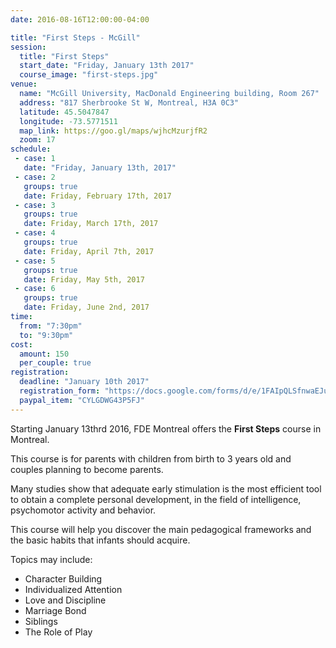 ```yaml
---
date: 2016-08-16T12:00:00-04:00

title: "First Steps - McGill"
session:
  title: "First Steps"
  start_date: "Friday, January 13th 2017"
  course_image: "first-steps.jpg"
venue:
  name: "McGill University, MacDonald Engineering building, Room 267"
  address: "817	Sherbrooke St W, Montreal, H3A 0C3"
  latitude: 45.5047847
  longitude: -73.5771511
  map_link: https://goo.gl/maps/wjhcMzurjfR2
  zoom: 17
schedule:
 - case: 1
   date: "Friday, January 13th, 2017"
 - case: 2
   groups: true
   date: Friday, February 17th, 2017
 - case: 3
   groups: true
   date: Friday, March 17th, 2017
 - case: 4
   groups: true
   date: Friday, April 7th, 2017
 - case: 5
   groups: true
   date: Friday, May 5th, 2017
 - case: 6
   groups: true
   date: Friday, June 2nd, 2017
time:
  from: "7:30pm"
  to: "9:30pm"
cost:
  amount: 150
  per_couple: true
registration:
  deadline: "January 10th 2017"
  registration_form: "https://docs.google.com/forms/d/e/1FAIpQLSfnwaEJuYes8yiOHPLUst34BlbIaKcWXSSlN3g0AhKaUXLexw/viewform"
  paypal_item: "CYLGDWG43P5FJ"
---
```


Starting January 13thrd 2016, FDE Montreal offers the **First Steps** course in Montreal.

This course is for parents with children from birth to 3 years old and couples planning to become parents.

Many studies show that adequate early stimulation is the most efficient tool to obtain a complete personal development, in the field of intelligence, psychomotor activity and behavior.

This course will help you discover the main pedagogical frameworks and the basic habits that infants should acquire.

Topics may include:

* Character Building
* Individualized Attention
* Love and Discipline
* Marriage Bond
* Siblings
* The Role of Play

<!--more-->
